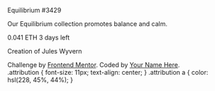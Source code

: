 Equilibrium #3429

Our Equilibrium collection promotes balance and calm.

0.041 ETH
3 days left

Creation of Jules Wyvern

  <div class="attribution">
    Challenge by <a href="https://www.frontendmentor.io?ref=challenge" target="_blank">Frontend Mentor</a>. 
    Coded by <a href="#">Your Name Here</a>.
  </div>
  .attribution {
        font-size: 11px;
        text-align: center;
      }
      .attribution a {
        color: hsl(228, 45%, 44%);
      }
